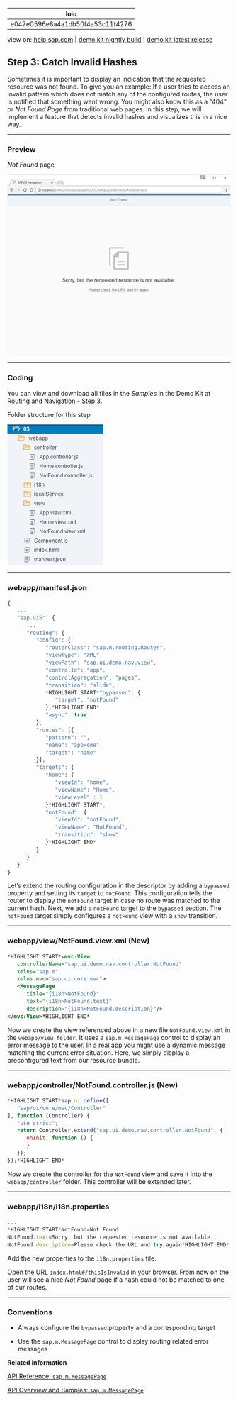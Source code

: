 | loio |
| -----|
| e047e0596e8a4a1db50f4a53c11f4276 |

<div id="loio">

view on: [help.sap.com](https://help.sap.com/viewer/DRAFT/3237636b137e43519a20ad5513c49ccb/latest/en-US/e047e0596e8a4a1db50f4a53c11f4276.html) | [demo kit nightly build](https://openui5nightly.hana.ondemand.com/#/topic/e047e0596e8a4a1db50f4a53c11f4276) | [demo kit latest release](https://openui5.hana.ondemand.com/#/topic/e047e0596e8a4a1db50f4a53c11f4276)</div>
<!-- loioe047e0596e8a4a1db50f4a53c11f4276 -->

## Step 3: Catch Invalid Hashes

Sometimes it is important to display an indication that the requested resource was not found. To give you an example: If a user tries to access an invalid pattern which does not match any of the configured routes, the user is notified that something went wrong. You might also know this as a "404" or *Not Found Page* from traditional web pages. In this step, we will implement a feature that detects invalid hashes and visualizes this in a nice way.

***

### Preview

   
  
*Not Found* page<a name="loioe047e0596e8a4a1db50f4a53c11f4276__fig_r1j_pst_mr"/>

 ![](loio81506b2d46e440e09921911289e74570_LowRes.png "Not Found page") 

***

### Coding

You can view and download all files in the *Samples* in the Demo Kit at [Routing and Navigation - Step 3](https://openui5.hana.ondemand.com/explored.html#/sample/sap.ui.core.tutorial.navigation.03/preview).

   
  
Folder structure for this step<a name="loioe047e0596e8a4a1db50f4a53c11f4276__fig_chm_4jp_ls"/>

 ![](loio0b225d6d91d142a2b44a164193121700_HiRes.png "Folder structure for this step") 

***

### webapp/manifest.json

``` js
{
   ...
   "sap.ui5": {
      ...
      "routing": {
         "config": {
            "routerClass": "sap.m.routing.Router",
            "viewType": "XML",
            "viewPath": "sap.ui.demo.nav.view",
            "controlId": "app",
            "controlAggregation": "pages",
            "transition": "slide",
            *HIGHLIGHT START*"bypassed": {
               "target": "notFound"
            },*HIGHLIGHT END*
            "async": true
         },
         "routes": [{
            "pattern": "",
            "name": "appHome",
            "target": "home"
         }],
         "targets": {
            "home": {
               "viewId": "home",
               "viewName": "Home",
               "viewLevel" : 1
            }*HIGHLIGHT START*,
            "notFound": {
               "viewId": "notFound",
               "viewName": "NotFound",
               "transition": "show"
            }*HIGHLIGHT END*
         }
      }
   }
}
```

Let’s extend the routing configuration in the descriptor by adding a `bypassed` property and setting its `target` to `notFound`. This configuration tells the router to display the `notFound` target in case no route was matched to the current hash. Next, we add a `notFound` target to the `bypassed` section. The `notFound` target simply configures a `notFound` view with a `show` transition.

***

### webapp/view/NotFound.view.xml \(New\)

``` xml
*HIGHLIGHT START*<mvc:View
   controllerName="sap.ui.demo.nav.controller.NotFound"
   xmlns="sap.m"
   xmlns:mvc="sap.ui.core.mvc">
   <MessagePage
      title="{i18n>NotFound}"
      text="{i18n>NotFound.text}"
      description="{i18n>NotFound.description}"/>
</mvc:View>*HIGHLIGHT END*
```

Now we create the view referenced above in a new file `NotFound.view.xml` in the `webapp/view folder`. It uses a `sap.m.MessagePage` control to display an error message to the user. In a real app you might use a dynamic message matching the current error situation. Here, we simply display a preconfigured text from our resource bundle.

***

### webapp/controller/NotFound.controller.js \(New\)

``` js
*HIGHLIGHT START*sap.ui.define([
   "sap/ui/core/mvc/Controller"
], function (Controller) {
   "use strict";
   return Controller.extend("sap.ui.demo.nav.controller.NotFound", {
      onInit: function () {
      }
   });
});*HIGHLIGHT END*
```

Now we create the controller for the `NotFound` view and save it into the `webapp/controller` folder. This controller will be extended later.

***

### webapp/i18n/i18n.properties

``` js
...
*HIGHLIGHT START*NotFound=Not Found
NotFound.text=Sorry, but the requested resource is not available.
NotFound.description=Please check the URL and try again*HIGHLIGHT END*.
```

Add the new properties to the `i18n.properties` file.

Open the URL `index.html#/thisIsInvalid` in your browser. From now on the user will see a nice *Not Found* page if a hash could not be matched to one of our routes.

***

### Conventions

-   Always configure the `bypassed` property and a corresponding target

-   Use the `sap.m.MessagePage` control to display routing related error messages


**Related information**  


[API Reference: `sap.m.MessagePage`](https://openui5.hana.ondemand.com/#docs/api/symbols/sap.m.MessagePage.html)

[API Overview and Samples: `sap.m.MessagePage` ](https://openui5.hana.ondemand.com/explored.html#/entity/sap.m.MessagePage/samples)

